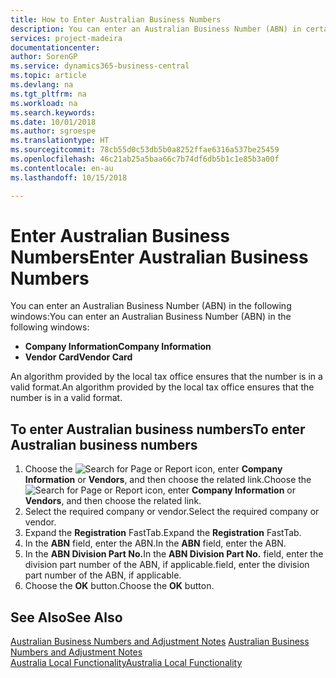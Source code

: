 ```yaml
---
title: How to Enter Australian Business Numbers
description: You can enter an Australian Business Number (ABN) in certain windows.
services: project-madeira
documentationcenter: 
author: SorenGP
ms.service: dynamics365-business-central
ms.topic: article
ms.devlang: na
ms.tgt_pltfrm: na
ms.workload: na
ms.search.keywords: 
ms.date: 10/01/2018
ms.author: sgroespe
ms.translationtype: HT
ms.sourcegitcommit: 78cb55d0c53db5b0a8252ffae6316a537be25459
ms.openlocfilehash: 46c21ab25a5baa66c7b74df6db5b1c1e85b3a00f
ms.contentlocale: en-au
ms.lasthandoff: 10/15/2018

---
```

# <a name="enter-australian-business-numbers"></a><span data-ttu-id="b87e6-103">Enter Australian Business Numbers</span><span class="sxs-lookup"><span data-stu-id="b87e6-103">Enter Australian Business Numbers</span></span>
<span data-ttu-id="b87e6-104">You can enter an Australian Business Number (ABN) in the following windows:</span><span class="sxs-lookup"><span data-stu-id="b87e6-104">You can enter an Australian Business Number (ABN) in the following windows:</span></span>  

- <span data-ttu-id="b87e6-105">**Company Information**</span><span class="sxs-lookup"><span data-stu-id="b87e6-105">**Company Information**</span></span>  
- <span data-ttu-id="b87e6-106">**Vendor Card**</span><span class="sxs-lookup"><span data-stu-id="b87e6-106">**Vendor Card**</span></span>  

<span data-ttu-id="b87e6-107">An algorithm provided by the local tax office ensures that the number is in a valid format.</span><span class="sxs-lookup"><span data-stu-id="b87e6-107">An algorithm provided by the local tax office ensures that the number is in a valid format.</span></span>  

## <a name="to-enter-australian-business-numbers"></a><span data-ttu-id="b87e6-108">To enter Australian business numbers</span><span class="sxs-lookup"><span data-stu-id="b87e6-108">To enter Australian business numbers</span></span>  

1.  <span data-ttu-id="b87e6-109">Choose the ![Search for Page or Report](../../media/ui-search/search_small.png "Search for Page or Report icon") icon, enter **Company Information** or **Vendors**, and then choose the related link.</span><span class="sxs-lookup"><span data-stu-id="b87e6-109">Choose the ![Search for Page or Report](../../media/ui-search/search_small.png "Search for Page or Report icon") icon, enter **Company Information** or **Vendors**, and then choose the related link.</span></span>  
2.  <span data-ttu-id="b87e6-110">Select the required company or vendor.</span><span class="sxs-lookup"><span data-stu-id="b87e6-110">Select the required company or vendor.</span></span>  
3.  <span data-ttu-id="b87e6-111">Expand the **Registration** FastTab.</span><span class="sxs-lookup"><span data-stu-id="b87e6-111">Expand the **Registration** FastTab.</span></span>  
4.  <span data-ttu-id="b87e6-112">In the **ABN** field, enter the ABN.</span><span class="sxs-lookup"><span data-stu-id="b87e6-112">In the **ABN** field, enter the ABN.</span></span>  
5.  <span data-ttu-id="b87e6-113">In the **ABN Division Part No.**</span><span class="sxs-lookup"><span data-stu-id="b87e6-113">In the **ABN Division Part No.**</span></span> <span data-ttu-id="b87e6-114">field, enter the division part number of the ABN, if applicable.</span><span class="sxs-lookup"><span data-stu-id="b87e6-114">field, enter the division part number of the ABN, if applicable.</span></span>  
6.  <span data-ttu-id="b87e6-115">Choose the **OK** button.</span><span class="sxs-lookup"><span data-stu-id="b87e6-115">Choose the **OK** button.</span></span>  

## <a name="see-also"></a><span data-ttu-id="b87e6-116">See Also</span><span class="sxs-lookup"><span data-stu-id="b87e6-116">See Also</span></span>  
 <span data-ttu-id="b87e6-117">[Australian Business Numbers and Adjustment Notes](australian-business-numbers-and-adjustment-notes.md) </span><span class="sxs-lookup"><span data-stu-id="b87e6-117">[Australian Business Numbers and Adjustment Notes](australian-business-numbers-and-adjustment-notes.md) </span></span>  
 [<span data-ttu-id="b87e6-118">Australia Local Functionality</span><span class="sxs-lookup"><span data-stu-id="b87e6-118">Australia Local Functionality</span></span>](australia-local-functionality.md)

